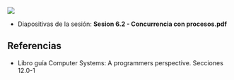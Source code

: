 ![](https://i.imgur.com/CnRFbj3.png)

* Diapositivas de la sesión: **Sesion 6.2 - Concurrencia con procesos.pdf**

## Referencias
* Libro guía Computer Systems: A programmers perspective. Secciones 12.0-1
